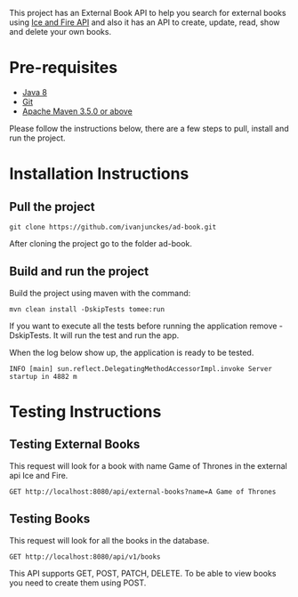 This project has an External Book API to help you search for external books using [Ice and Fire API](https://anapioficeandfire.com/Documentation#books) and also it has an API to create, update, read, show and delete your own books.

# Pre-requisites 
- [Java 8](https://www.oracle.com/technetwork/pt/java/javase/downloads/jdk8-downloads-2133151.html)
- [Git](https://git-scm.com/)
- [Apache Maven 3.5.0 or above](https://maven.apache.org/download.cgi)

Please follow the instructions below, there are a few steps to pull, install and run the project. 

# Installation Instructions

## Pull the project
```
git clone https://github.com/ivanjunckes/ad-book.git
```
After cloning the project go to the folder ad-book.

## Build and run the project
Build the project using maven with the command:
``` 
mvn clean install -DskipTests tomee:run
```
If you want to execute all the tests before running the application remove -DskipTests. It will run the test and run the app.

When the log below show up, the application is ready to be tested.
```
INFO [main] sun.reflect.DelegatingMethodAccessorImpl.invoke Server startup in 4882 m
```

# Testing Instructions

## Testing External Books
This request will look for a book with name Game of Thrones in the external api Ice and Fire.
```
GET http://localhost:8080/api/external-books?name=A Game of Thrones
```

## Testing Books
This request will look for all the books in the database. 
```
GET http://localhost:8080/api/v1/books
```

This API supports GET, POST, PATCH, DELETE. To be able to view books you need to create them using POST.



